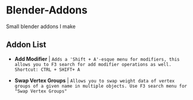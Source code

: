 # Blender-Addons

Small blender addons I make

## Addon List

- **Add Modifier** | `Adds a 'Shift + A'-esque menu for modifiers, this allows you to F3 search for add modifier operations as well. Shortcut: CTRL + SHIFT+ A`

- **Swap Vertex Groups** | `Allows you to swap weight data of vertex groups of a given name in multiple objects. Use F3 search menu for "Swap Vertex Groups"`
